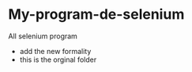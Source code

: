 # My-program-de-selenium
All selenium program

* add the new formality 
* this is the orginal folder
